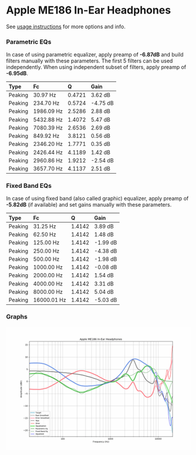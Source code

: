 # Apple ME186 In-Ear Headphones
See [usage instructions](https://github.com/jaakkopasanen/AutoEq#usage) for more options and info.

### Parametric EQs
In case of using parametric equalizer, apply preamp of **-6.87dB** and build filters manually
with these parameters. The first 5 filters can be used independently.
When using independent subset of filters, apply preamp of **-6.95dB**.

| Type    | Fc         |      Q | Gain     |
|:--------|:-----------|:-------|:---------|
| Peaking | 30.97 Hz   | 0.4721 | 3.62 dB  |
| Peaking | 234.70 Hz  | 0.5724 | -4.75 dB |
| Peaking | 1986.09 Hz | 2.5286 | 2.88 dB  |
| Peaking | 5432.88 Hz | 1.4072 | 5.47 dB  |
| Peaking | 7080.39 Hz | 2.6536 | 2.69 dB  |
| Peaking | 849.92 Hz  | 3.8121 | 0.56 dB  |
| Peaking | 2346.20 Hz | 1.7771 | 0.35 dB  |
| Peaking | 2426.44 Hz | 4.1189 | 1.42 dB  |
| Peaking | 2960.86 Hz | 1.9212 | -2.54 dB |
| Peaking | 3657.70 Hz | 4.1137 | 2.51 dB  |

### Fixed Band EQs
In case of using fixed band (also called graphic) equalizer, apply preamp of **-5.82dB**
(if available) and set gains manually with these parameters.

| Type    | Fc          |      Q | Gain     |
|:--------|:------------|:-------|:---------|
| Peaking | 31.25 Hz    | 1.4142 | 3.89 dB  |
| Peaking | 62.50 Hz    | 1.4142 | 1.48 dB  |
| Peaking | 125.00 Hz   | 1.4142 | -1.99 dB |
| Peaking | 250.00 Hz   | 1.4142 | -4.38 dB |
| Peaking | 500.00 Hz   | 1.4142 | -1.98 dB |
| Peaking | 1000.00 Hz  | 1.4142 | -0.08 dB |
| Peaking | 2000.00 Hz  | 1.4142 | 1.54 dB  |
| Peaking | 4000.00 Hz  | 1.4142 | 3.31 dB  |
| Peaking | 8000.00 Hz  | 1.4142 | 5.04 dB  |
| Peaking | 16000.01 Hz | 1.4142 | -5.03 dB |

### Graphs
![](./Apple%20ME186%20In-Ear%20Headphones.png)